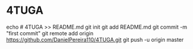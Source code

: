 # 4TUGA
echo # 4TUGA >> README.md
git init
git add README.md
git commit -m "first commit"
git remote add origin https://github.com/DanielPereira110/4TUGA.git
git push -u origin master

